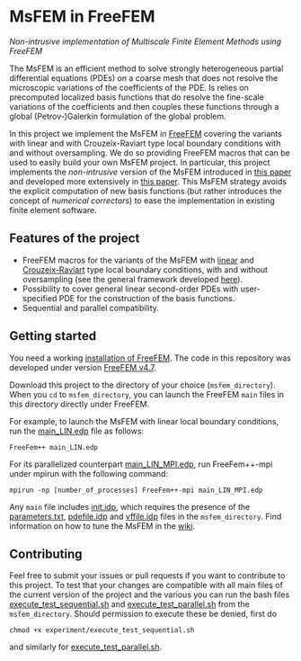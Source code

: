 # MsFEM in FreeFEM
*Non-intrusive implementation of Multiscale Finite Element Methods using FreeFEM*

The MsFEM is an efficient method to solve strongly heterogeneous partial differential equations (PDEs) on a coarse mesh that does not resolve the microscopic variations of the coefficients of the PDE. 
Is relies on precomputed localized basis functions that do resolve the fine-scale variations of the coefficients and then couples these functions through a global (Petrov-)Galerkin formulation of the global problem. 

In this project we implement the MsFEM in [FreeFEM](https://freefem.org/) covering the variants with linear and with Crouzeix-Raviart type local boundary conditions with and without oversampling.
We do so providing FreeFEM macros that can be used to easily build your own MsFEM project. 
In particular, this project implements the *non-intrusive* version of the MsFEM introduced in [this paper](http://doi.org/10.1016/j.jcp.2023.111914) and developed more extensively in [this paper](http://doi.org/10.5802/crmeca.178).
This MsFEM strategy avoids the explicit computation of new basis functions (but rather introduces the concept of *numerical correctors*) to ease the implementation in existing finite element software.

## Features of the project
- FreeFEM macros for the variants of the MsFEM with [linear](http://doi.org/10.1006/jcph.1997.5682) and [Crouzeix-Raviart](10.1007/s11401-012-0755-7) type local boundary conditions, with and without oversampling (see the general framework developed [here](http://doi.org/10.5802/crmeca.178)).
- Possibility to cover general linear second-order PDEs with user-specified PDE for the construction of the basis functions.
- Sequential and parallel compatibility.

## Getting started

You need a working [installation of FreeFEM](https://doc.freefem.org/introduction/installation.html). The code in this repository was developed under version [FreeFEM v4.7](https://github.com/FreeFem/FreeFem-sources/releases/tag/v4.7).

Download this project to the directory of your choice (`msfem_directory`).
When you `cd` to `msfem_directory`, you can launch the FreeFEM `main` files in this directory directly under FreeFEM. 

For example, to launch the MsFEM with linear local boundary conditions, run the [main_LIN.edp](main_LIN.edp) file as follows:
```
FreeFem++ main_LIN.edp
```
For its parallelized counterpart [main_LIN_MPI.edp](main_LIN_MPI.edp), run FreeFem++-mpi under mpirun with the following command:
```
mpirun -np [number_of_processes] FreeFem++-mpi main_LIN_MPI.edp
```
Any `main` file includes [init.idp](msfem_blocks/init.idp), which requires the presence of the [parameters.txt](parameterst.txt), [pdefile.idp](pdefile.idp) and [vffile.idp](vffile.idp) files in the `msfem_directory`.
Find information on how to tune the MsFEM in the [wiki](https://github.com/RBiezemans/MsFEM-in-FreeFEM/wiki).

## Contributing
Feel free to submit your issues or pull requests if you want to contribute to this project.
To test that your changes are compatible with all main files of the current version of the project and the various  you can run the bash files [execute_test_sequential.sh](experiment/execute_test_sequential.sh) and [execute_test_parallel.sh](experiment/execute_test_parallel.sh) from the `msfem_directory`. 
Should permission to execute these be denied, first do
```
chmod +x experiment/execute_test_sequential.sh
```
and similarly for [execute_test_parallel.sh](experiment/execute_test_parallel.sh).
